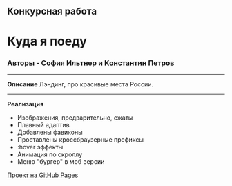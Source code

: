 ## Конкурсная работа
# Куда я поеду

### Авторы - София Ильтнер и Константин Петров

---

**Описание**
Лэндинг, про красивые места России.

---

**Реализация**

- Изображения, предварительно, сжаты
- Плавный адаптив
- Добавлены фавиконы
- Проставлены кроссбраузерные префиксы
- :hover эффекты
- Анимация по скроллу
- Меню "бургер" в моб версии

[Проект на GitHub Pages](https://sofiailt.github.io/coop_project/pages/)
